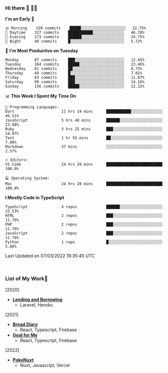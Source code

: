 ### Hi there 👋 🧑‍💻



<!--START_SECTION:waka-->
**I'm an Early 🐤** 

```text
🌞 Morning    159 commits    █████░░░░░░░░░░░░░░░░░░░░   22.75% 
🌆 Daytime    327 commits    ███████████░░░░░░░░░░░░░░   46.78% 
🌃 Evening    173 commits    ██████░░░░░░░░░░░░░░░░░░░   24.75% 
🌙 Night      40 commits     █░░░░░░░░░░░░░░░░░░░░░░░░   5.72%

```
📅 **I'm Most Productive on Tuesday** 

```text
Monday       87 commits     ███░░░░░░░░░░░░░░░░░░░░░░   12.45% 
Tuesday      164 commits    █████░░░░░░░░░░░░░░░░░░░░   23.46% 
Wednesday    61 commits     ██░░░░░░░░░░░░░░░░░░░░░░░   8.73% 
Thursday     49 commits     █░░░░░░░░░░░░░░░░░░░░░░░░   7.01% 
Friday       83 commits     ███░░░░░░░░░░░░░░░░░░░░░░   11.87% 
Saturday     99 commits     ███░░░░░░░░░░░░░░░░░░░░░░   14.16% 
Sunday       156 commits    █████░░░░░░░░░░░░░░░░░░░░   22.32%

```


📊 **This Week I Spent My Time On** 

```text
💬 Programming Languages: 
Dart                     11 hrs 19 mins      ███████████░░░░░░░░░░░░░░   46.51% 
JavaScript               5 hrs 48 mins       ██████░░░░░░░░░░░░░░░░░░░   23.88% 
Ruby                     3 hrs 25 mins       ███░░░░░░░░░░░░░░░░░░░░░░   14.07% 
Text                     1 hr 55 mins        ██░░░░░░░░░░░░░░░░░░░░░░░   7.88% 
Markdown                 37 mins             ░░░░░░░░░░░░░░░░░░░░░░░░░   2.57%

🔥 Editors: 
VS Code                  24 hrs 20 mins      █████████████████████████   100.0%

💻 Operating System: 
Mac                      24 hrs 20 mins      █████████████████████████   100.0%

```

**I Mostly Code in TypeScript** 

```text
TypeScript               4 repos             ██████░░░░░░░░░░░░░░░░░░░   23.53% 
HTML                     2 repos             ███░░░░░░░░░░░░░░░░░░░░░░   11.76% 
PHP                      2 repos             ███░░░░░░░░░░░░░░░░░░░░░░   11.76% 
JavaScript               2 repos             ███░░░░░░░░░░░░░░░░░░░░░░   11.76% 
Python                   1 repo              █░░░░░░░░░░░░░░░░░░░░░░░░   5.88%

```



 Last Updated on 07/03/2022 19:35:45 UTC
<!--END_SECTION:waka-->


<br />

### List of My Work🚀
[2020]
- [**Lending and Borrowing**](https://lending-and-borrowing.herokuapp.com/)
  - Laravel, Heroku

[2021]
- [**Bread Diary**](https://bread-diary-web.web.app/)
  - React, Typescript, Firebase
- [**Goal for Me**](https://goal-for-me.web.app/)
  - React, Typescript, Firebase

[2022]
- [**PokeNuxt**](https://pokenuxt.vercel.app/)
  - Nuxt, Javascript, Vercel

